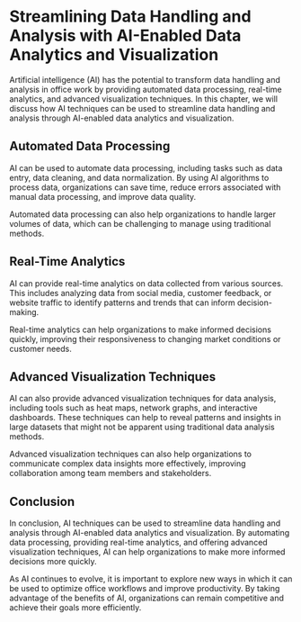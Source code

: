 # Streamlining Data Handling and Analysis with AI-Enabled Data Analytics and Visualization

Artificial intelligence (AI) has the potential to transform data handling and analysis in office work by providing automated data processing, real-time analytics, and advanced visualization techniques. In this chapter, we will discuss how AI techniques can be used to streamline data handling and analysis through AI-enabled data analytics and visualization.

Automated Data Processing
-------------------------

AI can be used to automate data processing, including tasks such as data entry, data cleaning, and data normalization. By using AI algorithms to process data, organizations can save time, reduce errors associated with manual data processing, and improve data quality.

Automated data processing can also help organizations to handle larger volumes of data, which can be challenging to manage using traditional methods.

Real-Time Analytics
-------------------

AI can provide real-time analytics on data collected from various sources. This includes analyzing data from social media, customer feedback, or website traffic to identify patterns and trends that can inform decision-making.

Real-time analytics can help organizations to make informed decisions quickly, improving their responsiveness to changing market conditions or customer needs.

Advanced Visualization Techniques
---------------------------------

AI can also provide advanced visualization techniques for data analysis, including tools such as heat maps, network graphs, and interactive dashboards. These techniques can help to reveal patterns and insights in large datasets that might not be apparent using traditional data analysis methods.

Advanced visualization techniques can also help organizations to communicate complex data insights more effectively, improving collaboration among team members and stakeholders.

Conclusion
----------

In conclusion, AI techniques can be used to streamline data handling and analysis through AI-enabled data analytics and visualization. By automating data processing, providing real-time analytics, and offering advanced visualization techniques, AI can help organizations to make more informed decisions more quickly.

As AI continues to evolve, it is important to explore new ways in which it can be used to optimize office workflows and improve productivity. By taking advantage of the benefits of AI, organizations can remain competitive and achieve their goals more efficiently.
